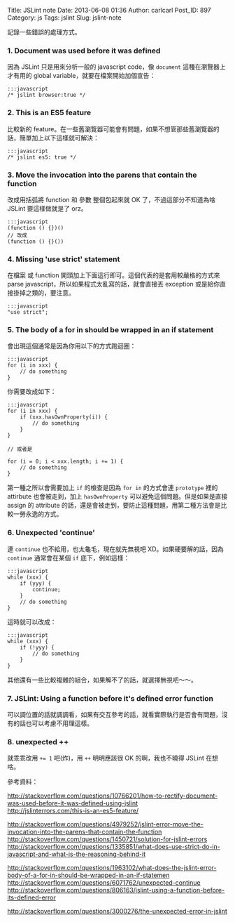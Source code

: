 Title: JSLint note
Date: 2013-06-08 01:36
Author: carlcarl
Post_ID: 897
Category: js
Tags: jslint
Slug: jslint-note

記錄一些錯誤的處理方式。

### 1. Document was used before it was defined

因為 JSLint 只是用來分析一般的 javascript code，像 `document`
這種在瀏覽器上才有用的 global variable，就要在檔案開始加個宣告：

	:::javascript
    /* jslint browser:true */

### 2. This is an ES5 feature

比較新的
feature。在一些舊瀏覽器可能會有問題，如果不想管那些舊瀏覽器的話，簡單加上以下這樣就可解決：

	:::javascript
    /* jslint es5: true */

### 3. Move the invocation into the parens that contain the function

改成用括弧將 function 和 參數 整個包起來就 OK 了，不過這部分不知道為啥
JSLint 要這樣做就是了 orz。

	:::javascript
    (function () {})()
    // 改成
    (function () {}())

### 4. Missing 'use strict' statement

在檔案 或 function 開頭加上下面這行即可。這個代表的是套用較嚴格的方式來
parse javascript，所以如果程式太亂寫的話，就會直接丟 exception
或是給你直接掛掉之類的，要注意。

	:::javascript
    "use strict";

### 5. The body of a for in should be wrapped in an if statement

會出現這個通常是因為你用以下的方式跑迴圈：

	:::javascript
    for (i in xxx) {
        // do something
    }

你需要改成如下：

	:::javascript
    for (i in xxx) {
        if (xxx.hasOwnProperty(i)) {
            // do something
        }
    }

    // 或者是

    for (i = 0; i < xxx.length; i += 1) {
        // do something
    }

第一種之所以會需要加上 `if` 的檢查是因為 `for in` 的方式會連 `prototype`
裡的 attirbute 也會被走到，加上 `hasOwnProperty`
可以避免這個問題。但是如果是直接 assign 的 attribute
的話，還是會被走到，要防止這種問題，用第二種方法會是比較一勞永逸的方式。

### 6. Unexpected 'continue'

連 `continue` 也不給用，也太龜毛，現在就先無視吧
XD。如果硬要解的話，因為 `continue` 通常會在某個 `if` 底下，例如這樣：

	:::javascript
    while (xxx) {
        if (yyy) {
            continue;
        }
        // do something
    }

這時就可以改成：

	:::javascript
    while (xxx) {
        if (!yyy) {
            // do something
        }
    }

其他還有一些比較複雜的組合，如果解不了的話，就選擇無視吧～～。

### 7. JSLint: Using a function before it's defined error function

可以調位置的話就調調看，如果有交互參考的話，就看實際執行是否會有問題，沒有的話也可以考慮不用理這樣。

### 8. unexpected ++

就乖乖改用 `+= 1` 吧(炸)，用 `++` 明明應該很 OK 的啊，我也不曉得 JSLint
在想啥。

參考資料：  

<http://stackoverflow.com/questions/10766201/how-to-rectify-document-was-used-before-it-was-defined-using-jslint>  
<http://jslinterrors.com/this-is-an-es5-feature/>  

<http://stackoverflow.com/questions/4979252/jslint-error-move-the-invocation-into-the-parens-that-contain-the-function>  
<http://stackoverflow.com/questions/1450721/solution-for-jslint-errors>
<http://stackoverflow.com/questions/1335851/what-does-use-strict-do-in-javascript-and-what-is-the-reasoning-behind-it>  

<http://stackoverflow.com/questions/1963102/what-does-the-jslint-error-body-of-a-for-in-should-be-wrapped-in-an-if-statemen>  
<http://stackoverflow.com/questions/6071762/unexpected-continue>
<http://stackoverflow.com/questions/806163/jslint-using-a-function-before-its-defined-error>  

<http://stackoverflow.com/questions/3000276/the-unexpected-error-in-jslint>
